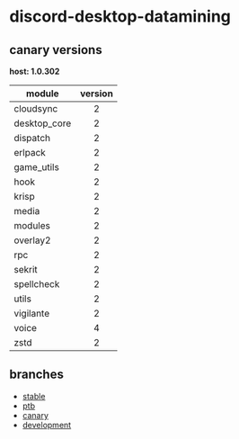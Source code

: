 # discord-desktop-datamining

## canary versions

**host: 1.0.302**

| module | version |
| ------ | :-----: |
| cloudsync | 2 |
| desktop_core | 2 |
| dispatch | 2 |
| erlpack | 2 |
| game_utils | 2 |
| hook | 2 |
| krisp | 2 |
| media | 2 |
| modules | 2 |
| overlay2 | 2 |
| rpc | 2 |
| sekrit | 2 |
| spellcheck | 2 |
| utils | 2 |
| vigilante | 2 |
| voice | 4 |
| zstd | 2 |

## branches

- [stable](https://github.com/OpenAsar/discord-desktop-datamining/tree/stable)
- [ptb](https://github.com/OpenAsar/discord-desktop-datamining/tree/ptb)
- [canary](https://github.com/OpenAsar/discord-desktop-datamining/tree/canary)
- [development](https://github.com/OpenAsar/discord-desktop-datamining/tree/development)
